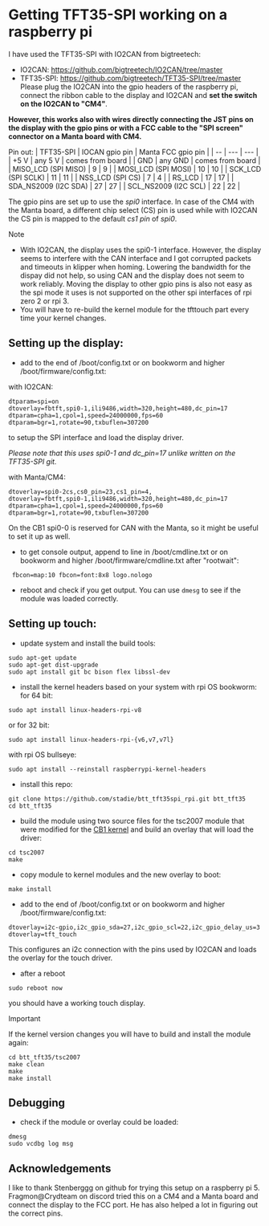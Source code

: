 # Getting TFT35-SPI working on a raspberry pi


I have used the TFT35-SPI with IO2CAN from bigtreetech:
 - IO2CAN: https://github.com/bigtreetech/IO2CAN/tree/master
 - TFT35-SPI: https://github.com/bigtreetech/TFT35-SPI/tree/master
Please plug the IO2CAN into the gpio headers of the raspberry pi, connect the ribbon cable to the display and IO2CAN and **set the switch on the IO2CAN to "CM4"**.

**However, this works also with wires directly connecting the JST pins on the display with the gpio pins or with a FCC cable to the "SPI screen" connector on a Manta board with CM4.**

Pin out:
| TFT35-SPI | IOCAN gpio pin | Manta FCC gpio pin |
| -- | --- | --- |
| +5 V | any 5 V | comes from board |
| GND | any GND | comes from board |
| MISO_LCD (SPI MISO) | 9 | 9 |
| MOSI_LCD (SPI MOSI) | 10 | 10 |
| SCK_LCD (SPI SCLK) | 11 | 11 |
| NSS_LCD (SPI CS) | 7 | 4 | 
| RS_LCD | 17 | 17 |
| SDA_NS2009 (I2C SDA) | 27  | 27 |
| SCL_NS2009 (I2C SCL) | 22 | 22 |

The gpio pins are set up to use the *spi0* interface. In case of the CM4 with the Manta board, a different chip select (CS) pin is used while with IO2CAN the CS pin is mapped to the default *cs1 pin* of *spi0*. 


> [!NOTE]
> - With IO2CAN, the display uses the spi0-1 interface. However, the display seems to interfere with the CAN interface and I got corrupted packets and timeouts in klipper when homing. Lowering the bandwidth for the dispay did not help, so using CAN and the display does not seem to work reliably. Moving the display to other gpio pins is also not easy as the spi mode it uses is not supported on the other spi interfaces of rpi zero 2 or rpi 3.
> - You will have to re-build the kernel module for the tfttouch part every time your kernel changes.


## Setting up the display:

- add to the end of /boot/config.txt or on bookworm and higher /boot/firmware/config.txt:

with IO2CAN:
```
dtparam=spi=on
dtoverlay=fbtft,spi0-1,ili9486,width=320,height=480,dc_pin=17
dtparam=cpha=1,cpol=1,speed=24000000,fps=60
dtparam=bgr=1,rotate=90,txbuflen=307200
```
to setup the SPI interface and load the display driver.

_Please note that this uses spi0-1 and dc_pin=17 unlike written on the TFT35-SPI git._

with Manta/CM4:
 ```
dtoverlay=spi0-2cs,cs0_pin=23,cs1_pin=4,
dtoverlay=fbtft,spi0-1,ili9486,width=320,height=480,dc_pin=17
dtparam=cpha=1,cpol=1,speed=24000000,fps=60
dtparam=bgr=1,rotate=90,txbuflen=307200
``` 
On the CB1 spi0-0 is reserved for CAN with the Manta, so it might be useful to set it up as well.

- to get console output, append to line in /boot/cmdline.txt or on bookworm and higher /boot/firmware/cmdline.txt after "rootwait":
```
 fbcon=map:10 fbcon=font:8x8 logo.nologo
```

- reboot and check if you get output. You can use ```dmesg``` to see if the module was loaded correctly.

## Setting up touch:

- update system and install the build tools:
```
sudo apt-get update
sudo apt-get dist-upgrade
sudo apt install git bc bison flex libssl-dev
```

- install the kernel headers based on your system
with rpi OS bookworm:
for 64 bit:
```
sudo apt install linux-headers-rpi-v8
``` 
or for 32 bit:
```
sudo apt install linux-headers-rpi-{v6,v7,v7l}
```

with rpi OS bullseye:
```
sudo apt install --reinstall raspberrypi-kernel-headers
```

- install this repo:
```
git clone https://github.com/stadie/btt_tft35spi_rpi.git btt_tft35
cd btt_tft35
```

- build the module using two source files for the tsc2007 module that were modified for the [CB1 kernel](https://github.com/bigtreetech/CB1-Kernel) and build an overlay that will load the driver:
```
cd tsc2007
make
```

- copy module to kernel modules and the new overlay to boot:
```
make install
```

- add to the end of  /boot/config.txt or on bookworm and higher /boot/firmware/config.txt:
```
dtoverlay=i2c-gpio,i2c_gpio_sda=27,i2c_gpio_scl=22,i2c_gpio_delay_us=3
dtoverlay=tft_touch
```
This configures an i2c connection with the pins used by IO2CAN and loads the overlay for the touch driver.

- after a reboot
```
sudo reboot now
```
you should have a working touch display.

> [!IMPORTANT]
> If the kernel version changes you will have to build and install the module again:
> ```
> cd btt_tft35/tsc2007
> make clean
> make
> make install
> ```

## Debugging

- check if the module or overlay could be loaded:
```
dmesg
sudo vcdbg log msg
```

## Acknowledgements
I like to thank Stenberggg on github for trying this setup on a raspberry pi 5. Fragmon@Crydteam on discord tried this on a CM4 and a Manta board and connect the display to the FCC port. He has also helped a lot in figuring out the correct pins. 
